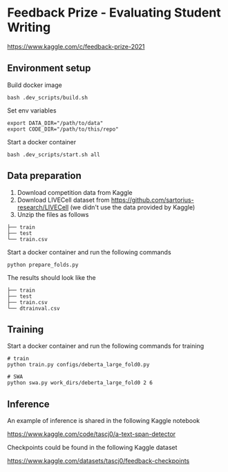 # Feedback Prize - Evaluating Student Writing

https://www.kaggle.com/c/feedback-prize-2021

## Environment setup

Build docker image

```
bash .dev_scripts/build.sh
```

Set env variables

```
export DATA_DIR="/path/to/data"
export CODE_DIR="/path/to/this/repo"
```

Start a docker container
```
bash .dev_scripts/start.sh all
```

## Data preparation

1. Download competition data from Kaggle
2. Download LIVECell dataset from https://github.com/sartorius-research/LIVECell (we didn't use the data provided by Kaggle)
3. Unzip the files as follows

```
├── train
├── test
└── train.csv
```

Start a docker container and run the following commands

```
python prepare_folds.py
```

The results should look like the 

```
├── train
├── test
├── train.csv
└── dtrainval.csv
```

## Training

Start a docker container and run the following commands for training

```
# train
python train.py configs/deberta_large_fold0.py

# SWA
python swa.py work_dirs/deberta_large_fold0 2 6
```

## Inference

An example of inference is shared in the following Kaggle notebook

https://www.kaggle.com/code/tascj0/a-text-span-detector

Checkpoints could be found in the following Kaggle dataset

https://www.kaggle.com/datasets/tascj0/feedback-checkpoints
